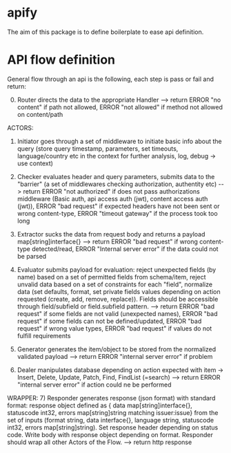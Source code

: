 # apify
The aim of this package is to define boilerplate to ease api definition.

# API flow definition
General flow through an api is the following, each step is pass or fail and return:

0) Router directs the data to the appropriate Handler
 --> return ERROR "no content" if path not allowed, ERROR "not allowed" if method not allowed on content/path

ACTORS:
1) Initiator goes through a set of middleware to initiate basic info about the query (store query timestamp, parameters, set timeouts, language/country etc in the context for further analysis, log, debug -> use context)

2) Checker evaluates header and query parameters, submits data to the "barrier" (a set of middlewares checking authorization, authentity etc)
 --> return ERROR "not authorized" if does not pass authorizations middleware (Basic auth, api access auth (jwt), content access auth (jwt)), ERROR "bad request" if expected headers have not been sent or wrong content-type, ERROR "timeout gateway" if the process took too long
 
3) Extractor sucks the data from request body and returns a payload map[string]interface{}
 --> return ERROR "bad request" if wrong content-type detected/read, ERROR "Internal server error" if the data could not be parsed

4) Evaluator submits payload for evaluation: reject unexpected fields (by name) based on a set of permitted fields from schema/item, reject unvalid data based on a set of constraints for each "field", normalize data (set defaults, format, set private fields values depending on action requested (create, add, remove, replace)). Fields should be accessible through field/subfield or field.subfield pattern.
 --> return ERROR "bad request" if some fields are not valid (unexpected names), ERROR "bad request" if some fields can not be defined/updated, ERROR "bad request" if wrong value types, ERROR "bad request" if values do not fulfill requirements 

5) Generator generates the item/object to be stored from the normalized validated payload
 --> return ERROR "internal server error" if problem
 
6) Dealer manipulates database depending on action expected with item -> Insert, Delete, Update, Patch, Find, FindList (=search)
 --> return ERROR "internal server error" if action could ne be performed

WRAPPER:
7) Responder generates response (json format) with standard format: response object defined as { data map[string]interface{}, statuscode int32, errors map[string]string matching issuer:issue} from the set of inputs (format string, data interface{}, language string, statuscode int32, errors map[string]string). Set response header depending on status code. Write body with response object depending on format. Responder should wrap all other Actors of the Flow.
--> return http response
